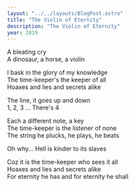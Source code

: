 ```yaml
---
layout: "../../layouts/BlogPost.astro"
title: "The Violin of Eternity"
description: "The Violin of Eternity"
year: 2019
---
```


A bleating cry  
A dinosaur, a horse, a violin  

I bask in the glory of my knowledge  
The time-keeper's the keeper of all  
Hoaxes and lies and secrets alike  

The line, it goes up and down  
1, 2, 3 ... There's 4  

Each a different note, a key  
The time-keeper is the listener of none  
The string he plucks, he plays, he beats  

Oh why... Hell is kinder to its slaves  

Coz it is the time-keeper who sees it all  
Hoaxes and lies and secrets alike  
For eternity he has and for eternity he shall
